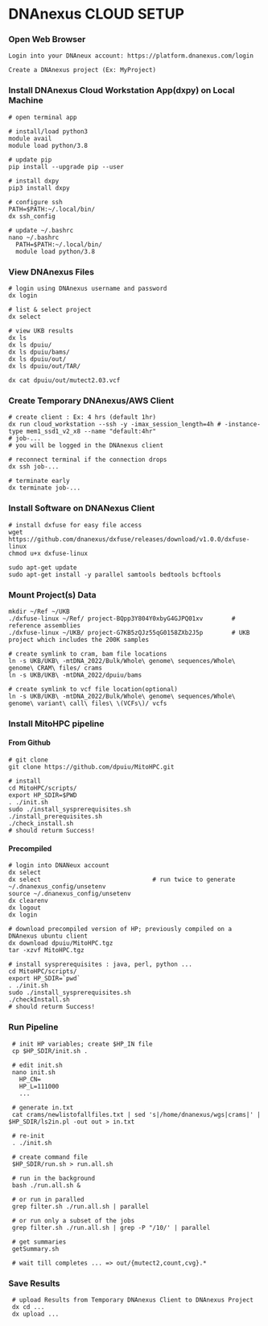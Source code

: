 # DNAnexus CLOUD SETUP #

### Open Web Browser ###

    Login into your DNAneux account: https://platform.dnanexus.com/login

    Create a DNAnexus project (Ex: MyProject)

### Install DNAnexus Cloud Workstation App(dxpy) on Local Machine ### 

    # open terminal app

    # install/load python3
    module avail
    module load python/3.8

    # update pip
    pip install --upgrade pip --user   

    # install dxpy
    pip3 install dxpy

    # configure ssh
    PATH=$PATH:~/.local/bin/
    dx ssh_config

    # update ~/.bashrc
    nano ~/.bashrc
      PATH=$PATH:~/.local/bin/
      module load python/3.8

### View DNAnexus Files ###
  
    # login using DNAnexus username and password
    dx login
  
    # list & select project
    dx select

    # view UKB results
    dx ls
    dx ls dpuiu/
    dx ls dpuiu/bams/
    dx ls dpuiu/out/
    dx ls dpuiu/out/TAR/

    dx cat dpuiu/out/mutect2.03.vcf
    
### Create Temporary DNAnexus/AWS Client ###

    # create client : Ex: 4 hrs (default 1hr)
    dx run cloud_workstation --ssh -y -imax_session_length=4h # -instance-type mem1_ssd1_v2_x8 --name "default:4hr"
    # job-...
    # you will be logged in the DNAnexus client

    # reconnect terminal if the connection drops
    dx ssh job-...

    # terminate early
    dx terminate job-...
  
### Install Software on DNANexus Client ###

    # install dxfuse for easy file access
    wget https://github.com/dnanexus/dxfuse/releases/download/v1.0.0/dxfuse-linux
    chmod u+x dxfuse-linux

    sudo apt-get update 
    sudo apt-get install -y parallel samtools bedtools bcftools

 ### Mount Project(s) Data ###

    mkdir ~/Ref ~/UKB
    ./dxfuse-linux ~/Ref/ project-BQpp3Y804Y0xbyG4GJPQ01xv        # reference assemblies
    ./dxfuse-linux ~/UKB/ project-G7KB5zQJz55qG0158ZXb2J5p        # UKB project which includes the 200K samples

    # create symlink to cram, bam file locations
    ln -s UKB/UKB\ -mtDNA_2022/Bulk/Whole\ genome\ sequences/Whole\ genome\ CRAM\ files/ crams
    ln -s UKB/UKB\ -mtDNA_2022/dpuiu/bams  
 
    # create symlink to vcf file location(optional)
    ln -s UKB/UKB\ -mtDNA_2022/Bulk/Whole\ genome\ sequences/Whole\ genome\ variant\ call\ files\ \(VCFs\)/ vcfs

### Install MitoHPC pipeline  ###

#### From Github ####

    # git clone
    git clone https://github.com/dpuiu/MitoHPC.git

    # install
    cd MitoHPC/scripts/
    export HP_SDIR=$PWD
    . ./init.sh
    sudo ./install_sysprerequisites.sh
    ./install_prerequisites.sh  
    ./check_install.sh
    # should returm Success!

#### Precompiled ####
    
    # login into DNANeux account
    dx select 
    dx select                               # run twice to generate ~/.dnanexus_config/unsetenv
    source ~/.dnanexus_config/unsetenv
    dx clearenv
    dx logout
    dx login

    # download precompiled version of HP; previously compiled on a DNAnexus ubuntu client
    dx download dpuiu/MitoHPC.tgz			
    tar -xzvf MitoHPC.tgz 

    # install sysprerequisites : java, perl, python ...
    cd MitoHPC/scripts/
    export HP_SDIR=`pwd`
    . ./init.sh
    sudo ./install_sysprerequisites.sh 
    ./checkInstall.sh
    # should returm Success!

### Run Pipeline ####

     # init HP variables; create $HP_IN file
     cp $HP_SDIR/init.sh .

     # edit init.sh
     nano init.sh
       HP_CN=
       HP_L=111000
       ...

     # generate in.txt
     cat crams/newlistofallfiles.txt | sed 's|/home/dnanexus/wgs|crams|' | $HP_SDIR/ls2in.pl -out out > in.txt

     # re-init
     . ./init.sh
    
     # create command file
     $HP_SDIR/run.sh > run.all.sh                            

     # run in the background
     bash ./run.all.sh &

     # or run in paralled
     grep filter.sh ./run.all.sh | parallel
     
     # or run only a subset of the jobs 
     grep filter.sh ./run.all.sh | grep -P "/10/' | parallel

     # get summaries
     getSummary.sh

     # wait till completes ... => out/{mutect2,count,cvg}.*

### Save Results ###

     # upload Results from Temporary DNAnexus Client to DNAnexus Project
     dx cd ...
     dx upload ...

